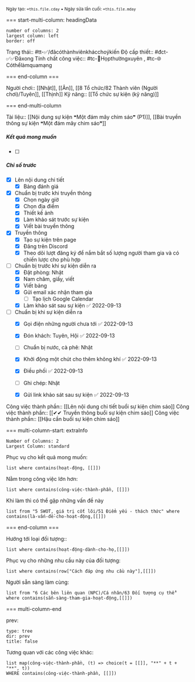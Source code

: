 <sub>Ngày tạo: `=this.file.cday` • Ngày sửa lần cuối: `=this.file.mday`</sub>

=== start-multi-column: headingData
```column-settings  
number of columns: 2
largest column: left
border: off
```

Trạng thái:: #tt-✅/đãcóthànhviênkhácchoýkiến
Độ cấp thiết:: #đct-✅✅Đãxong
Tính chất công việc:: #tc-💬Họpthườngxuyên , #tc-🌐Cóthểlàmquamạng

=== end-column ===

Người chơi:: [[Nhật]], [[Ân]], [[8 Tổ chức/82 Thành viên (Người chơi)/Tuyên]], [[Thịnh]]
Kỹ năng:: [[Tổ chức sự kiện (kỹ năng)]]

=== end-multi-column

Tài liệu:: [[Nội dung sự kiện ❝Một đám mây chim sáo❞ (P1)]], [[Bài truyền thông sự kiện ❝Một đám mây chim sáo❞]]
##### Kết quả mong muốn
- [ ] 
##### Chỉ số trước
- [x] Lên nội dung chi tiết
	- [x] Bảng đánh giá 
- [x] Chuẩn bị trước khi truyền thông
	- [x] Chọn ngày giờ
	- [x] Chọn địa điểm
	- [x] Thiết kế ảnh
	- [x] Làm khảo sát trước sự kiện
	- [x] Viết bài truyền thông
- [x] Truyền thông
	- [x] Tạo sự kiện trên page
	- [x] Đăng trên Discord
	- [x] Theo dõi lượt đăng ký để nắm bắt số lượng người tham gia và có chiến lược cho phù hợp
- [ ] Chuẩn bị trước khi sự kiện diễn ra
	- [x] Đặt phòng: Nhật
	- [x] Nam châm, giấy, viết
	- [x] Viết bảng
	- [x] Gửi email xác nhận tham gia
		- [ ] Tạo lịch Google Calendar
	- [x] Làm khảo sát sau sự kiện ✅ 2022-09-13
- [ ] Chuẩn bị khi sự kiện diễn ra
	- [x] Gọi điện những người chưa tới ✅ 2022-09-13
	- [x] Đón khách: Tuyên, Hội ✅ 2022-09-13
	- [ ] Chuẩn bị nước, cà phê: Nhật 
	- [x] Khởi động một chút cho thêm không khí ✅ 2022-09-13
	- [x] Điều phối ✅ 2022-09-13
	- [ ] Ghi chép: Nhật
	- [x] Gửi link khảo sát sau sự kiện ✅ 2022-09-13


Công việc thành phần:: [[Lên nội dung chi tiết buổi sự kiện chim sáo]]
Công việc thành phần:: [[✔✔ Truyền thông buổi sự kiện chim sáo]]
Công việc thành phần:: [[Hậu cần buổi sự kiện chim sáo]]

=== multi-column-start: extraInfo
```column-settings
Number of Columns: 2
Largest Column: standard
```

Phục vụ cho kết quả mong muốn:
```dataview
list where contains(hoạt-động, [[]])
```
Nằm trong công việc lớn hơn:
```dataview
list where contains(công-việc-thành-phần, [[]])
```
Khi làm thì có thể gặp những vấn đề này
```dataview
list from "5 SWOT, giá trị cốt lõi/51 Điểm yếu - thách thức" where contains(là-vấn-đề-cho-hoạt-động,[[]])
```

=== end-column ===

Hướng tới loại đối tượng::
```dataview
list where contains(hoạt-động-dành-cho-họ,[[]])
```
Phục vụ cho những nhu cầu này của đối tượng:
```dataview
list where contains(row["Cách đáp ứng nhu cầu này"],[[]])
```
Người sẵn sàng làm cùng:
```dataview
list from "6 Các bên liên quan (NPC)/Cá nhân/63 Đối tượng cụ thể" where contains(sẵn-sàng-tham-gia-hoạt-động,[[]])
```

=== multi-column-end

prev:
```breadcrumbs
type: tree
dir: prev
title: false
```

Tương quan với các công việc khác:
```dataview 
list map(công-việc-thành-phần, (t) => choice(t = [[]], "**" + t + "**", t))
WHERE contains(công-việc-thành-phần, [[]])
```

